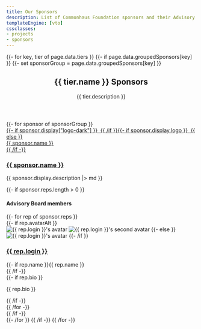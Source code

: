 ```yaml
---
title: Our Sponsors
description: List of Commonhaus Foundation sponsors and their Advisory Board representatives.
templateEngine: [vto]
cssclasses:
- projects
- sponsors
---
```


<section class="cards wide">
{{- for key, tier of page.data.tiers }}
{{- if page.data.groupedSponsors[key] }}
{{- set sponsorGroup = page.data.groupedSponsors[key] }}
    <header>
        <h2>{{ tier.name }} Sponsors</h2>
        <p>{{ tier.description }}</p>
    </header>
{{- for sponsor of sponsorGroup }}
    <div class="card wide">
        <span class="logo"><a href="{{ sponsor.display.home }}">
        {{- if sponsor.display["logo-dark"] }}
            <img src='{{ sponsor.display["logo-dark"] }}' alt="" aria-hidden="true" class='dark-only' />
        {{ /if }}{{- if sponsor.display.logo }}
            <img src="{{ sponsor.display.logo }}" alt="" aria-hidden="true" class='{{- if sponsor.display["logo-dark"] }}light-only{{ /if }}' />
        {{ else }}
            <div class="wordmark">{{ sponsor.name }}</div>
        {{ /if -}}
        </a></span>
        <div class="text-content">
            <h3><a href="{{ sponsor.display.home }}">{{ sponsor.name }}</a></h3>
            <p>{{ sponsor.display.description |> md }}</p>
            {{- if sponsor.reps.length > 0 }}
            <h4>Advisory Board members</h4>
            <div class="cards wrapped indented">
            {{- for rep of sponsor.reps }}
                <div class="card profile">
                    {{- if rep.avatarAlt }}
                    <div class="avatar-flip">
                    <img class="avatar avatar-front" src="{{ rep.avatarUrl }}" alt="{{ rep.login }}'s avatar" />
                    <img class="avatar avatar-back" src="{{ rep.avatarAlt }}" alt="{{ rep.login }}'s second avatar" />
                    {{- else }}
                    <div class="avatar">
                    <img class="avatar" src="{{ rep.avatarUrl }}" alt="{{ rep.login }}'s avatar" />
                    {{- /if }}
                    </div>
                    <div class="text-content">
                    <h3><a href="{{ rep.url }}">{{ rep.login }}</a></h3>
                    <div class="subhead">
                        {{- if rep.name }}{{ rep.name }}<br />{{ /if -}}
                    </div>
                    {{- if rep.bio }}<p>{{ rep.bio }}</p>{{ /if -}}
                    </div>
                </div>
            {{ /for -}}
            </div>
            {{ /if -}}
        </div>
    </div>
{{- /for }}
{{ /if -}}
{{ /for -}}
</section>

